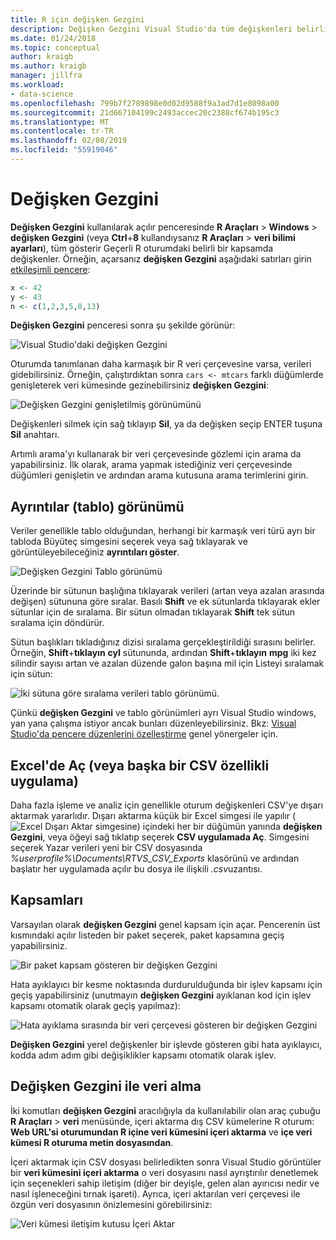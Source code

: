 ```yaml
---
title: R için değişken Gezgini
description: Değişken Gezgini Visual Studio'da tüm değişkenleri belirli bir kapsamda geçerli R oturumda gösterir.
ms.date: 01/24/2018
ms.topic: conceptual
author: kraigb
ms.author: kraigb
manager: jillfra
ms.workload:
- data-science
ms.openlocfilehash: 799b7f2789898e0d02d9588f9a3ad7d1e8098a00
ms.sourcegitcommit: 21d667104199c2493accec20c2388cf674b195c3
ms.translationtype: MT
ms.contentlocale: tr-TR
ms.lasthandoff: 02/08/2019
ms.locfileid: "55919046"
---
```

# <a name="variable-explorer"></a>Değişken Gezgini

**Değişken Gezgini** kullanılarak açılır penceresinde **R Araçları** > **Windows** > **değişken Gezgini** (veya **Ctrl**+**8** kullandıysanız **R Araçları** > **veri bilimi ayarları**), tüm gösterir Geçerli R oturumdaki belirli bir kapsamda değişkenler. Örneğin, açarsanız **değişken Gezgini** aşağıdaki satırları girin [etkileşimli pencere](interactive-repl-for-r-in-visual-studio.md):

```R
x <- 42
y <- 43
n <- c(1,2,3,5,8,13)
```

**Değişken Gezgini** penceresi sonra şu şekilde görünür:

![Visual Studio'daki değişken Gezgini](media/variable-explorer-window.png)

Oturumda tanımlanan daha karmaşık bir R veri çerçevesine varsa, verileri gidebilirsiniz. Örneğin, çalıştırdıktan sonra `cars <- mtcars` farklı düğümlerde genişleterek veri kümesinde gezinebilirsiniz **değişken Gezgini**:

![Değişken Gezgini genişletilmiş görünümünü](media/variable-explorer-expanded-results.png)

Değişkenleri silmek için sağ tıklayıp **Sil**, ya da değişken seçip ENTER tuşuna **Sil** anahtarı.

Artımlı arama'yı kullanarak bir veri çerçevesinde gözlemi için arama da yapabilirsiniz. İlk olarak, arama yapmak istediğiniz veri çerçevesinde düğümleri genişletin ve ardından arama kutusuna arama terimlerini girin.

## <a name="details-table-view"></a>Ayrıntılar (tablo) görünümü

Veriler genellikle tablo olduğundan, herhangi bir karmaşık veri türü ayrı bir tabloda Büyüteç simgesini seçerek veya sağ tıklayarak ve görüntüleyebileceğiniz **ayrıntıları göster**.

![Değişken Gezgini Tablo görünümü](media/variable-explorer-table-view.png)

Üzerinde bir sütunun başlığına tıklayarak verileri (artan veya azalan arasında değişen) sütununa göre sıralar. Basılı **Shift** ve ek sütunlarda tıklayarak ekler sütunlar için de sıralama. Bir sütun olmadan tıklayarak **Shift** tek sütun sıralama için döndürür.

Sütun başlıkları tıkladığınız dizisi sıralama gerçekleştirildiği sırasını belirler. Örneğin, **Shift**+**tıklayın** **cyl** sütununda, ardından **Shift**+**tıklayın** **mpg** iki kez silindir sayısı artan ve azalan düzende galon başına mil için Listeyi sıralamak için sütun:

![İki sütuna göre sıralama verileri tablo görünümü.](media/variable-explorer-table-view-sorting.png)

Çünkü **değişken Gezgini** ve tablo görünümleri ayrı Visual Studio windows, yan yana çalışma istiyor ancak bunları düzenleyebilirsiniz. Bkz: [Visual Studio'da pencere düzenlerini özelleştirme](../ide/customizing-window-layouts-in-visual-studio.md) genel yönergeler için.

## <a name="open-in-excel-or-other-csv-capable-application"></a>Excel'de Aç (veya başka bir CSV özellikli uygulama)

Daha fazla işleme ve analiz için genellikle oturum değişkenleri CSV'ye dışarı aktarmak yararlıdır. Dışarı aktarma küçük bir Excel simgesi ile yapılır (![Excel Dışarı Aktar simgesine](media/variable-explorer-excel-icon.png)) içindeki her bir düğümün yanında **değişken Gezgini**, veya öğeyi sağ tıklatıp seçerek **CSV uygulamada Aç**. Simgesini seçerek Yazar verileri yeni bir CSV dosyasında *%userprofile%\Documents\RTVS_CSV_Exports* klasörünü ve ardından başlatır her uygulamada açılır bu dosya ile ilişkili *.csv*uzantısı.

## <a name="scopes"></a>Kapsamları

Varsayılan olarak **değişken Gezgini** genel kapsam için açar. Pencerenin üst kısmındaki açılır listeden bir paket seçerek, paket kapsamına geçiş yapabilirsiniz.

![Bir paket kapsam gösteren bir değişken Gezgini](media/variable-explorer-package-scopes.png)

Hata ayıklayıcı bir kesme noktasında durdurulduğunda bir işlev kapsamı için geçiş yapabilirsiniz (unutmayın **değişken Gezgini** ayıklanan kod için işlev kapsamı otomatik olarak geçiş yapılmaz):

![Hata ayıklama sırasında bir veri çerçevesi gösteren bir değişken Gezgini](media/variable-explorer-as-locals-window.png)

**Değişken Gezgini** yerel değişkenler bir işlevde gösteren gibi hata ayıklayıcı, kodda adım adım gibi değişiklikler kapsamı otomatik olarak işlev.

## <a name="import-data-into-variable-explorer"></a>Değişken Gezgini ile veri alma

İki komutları **değişken Gezgini** aracılığıyla da kullanılabilir olan araç çubuğu **R Araçları** > **veri** menüsünde, içeri aktarma dış CSV kümelerine R oturum:  **Web URL'si oturumundan R içine veri kümesini içeri aktarma** ve **içe veri kümesi R oturuma metin dosyasından**.

İçeri aktarmak için CSV dosyası belirledikten sonra Visual Studio görüntüler bir **veri kümesini içeri aktarma** o veri dosyasını nasıl ayrıştırılır denetlemek için seçenekleri sahip iletişim (diğer bir deyişle, gelen alan ayırıcısı nedir ve nasıl işleneceğini tırnak işareti). Ayrıca, içeri aktarılan veri çerçevesi ile özgün veri dosyasının önizlemesini görebilirsiniz:

![Veri kümesi iletişim kutusu İçeri Aktar](media/variable-explorer-import-dataset-dialog.png)
